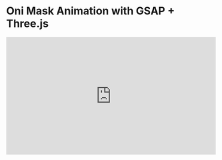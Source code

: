 # Oni Mask Animation with GSAP + Three.js

<iframe width="560" height="315" src="https://www.youtube.com/embed/41_TlEyFGk8" title="YouTube video player" frameborder="0" allow="accelerometer; autoplay; clipboard-write; encrypted-media; gyroscope; picture-in-picture" allowfullscreen></iframe>
